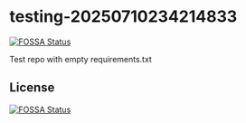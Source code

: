 # testing-20250710234214833
[![FOSSA Status](https://app.fossa.com/api/projects/git%2Bgithub.com%2Fkirogum%2Ftesting-20250710234214833.svg?type=shield)](https://app.fossa.com/projects/git%2Bgithub.com%2Fkirogum%2Ftesting-20250710234214833?ref=badge_shield)

Test repo with empty requirements.txt


## License
[![FOSSA Status](https://app.fossa.com/api/projects/git%2Bgithub.com%2Fkirogum%2Ftesting-20250710234214833.svg?type=large)](https://app.fossa.com/projects/git%2Bgithub.com%2Fkirogum%2Ftesting-20250710234214833?ref=badge_large)